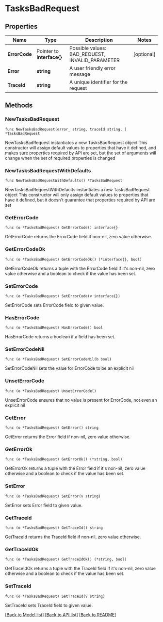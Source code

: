 # TasksBadRequest

## Properties

Name | Type | Description | Notes
------------ | ------------- | ------------- | -------------
**ErrorCode** | Pointer to **interface{}** | Possible values: BAD_REQUEST, INVALID_PARAMETER | [optional] 
**Error** | **string** | A user friendly error message | 
**TraceId** | **string** | A unique identifier for the request | 

## Methods

### NewTasksBadRequest

`func NewTasksBadRequest(error_ string, traceId string, ) *TasksBadRequest`

NewTasksBadRequest instantiates a new TasksBadRequest object
This constructor will assign default values to properties that have it defined,
and makes sure properties required by API are set, but the set of arguments
will change when the set of required properties is changed

### NewTasksBadRequestWithDefaults

`func NewTasksBadRequestWithDefaults() *TasksBadRequest`

NewTasksBadRequestWithDefaults instantiates a new TasksBadRequest object
This constructor will only assign default values to properties that have it defined,
but it doesn't guarantee that properties required by API are set

### GetErrorCode

`func (o *TasksBadRequest) GetErrorCode() interface{}`

GetErrorCode returns the ErrorCode field if non-nil, zero value otherwise.

### GetErrorCodeOk

`func (o *TasksBadRequest) GetErrorCodeOk() (*interface{}, bool)`

GetErrorCodeOk returns a tuple with the ErrorCode field if it's non-nil, zero value otherwise
and a boolean to check if the value has been set.

### SetErrorCode

`func (o *TasksBadRequest) SetErrorCode(v interface{})`

SetErrorCode sets ErrorCode field to given value.

### HasErrorCode

`func (o *TasksBadRequest) HasErrorCode() bool`

HasErrorCode returns a boolean if a field has been set.

### SetErrorCodeNil

`func (o *TasksBadRequest) SetErrorCodeNil(b bool)`

 SetErrorCodeNil sets the value for ErrorCode to be an explicit nil

### UnsetErrorCode
`func (o *TasksBadRequest) UnsetErrorCode()`

UnsetErrorCode ensures that no value is present for ErrorCode, not even an explicit nil
### GetError

`func (o *TasksBadRequest) GetError() string`

GetError returns the Error field if non-nil, zero value otherwise.

### GetErrorOk

`func (o *TasksBadRequest) GetErrorOk() (*string, bool)`

GetErrorOk returns a tuple with the Error field if it's non-nil, zero value otherwise
and a boolean to check if the value has been set.

### SetError

`func (o *TasksBadRequest) SetError(v string)`

SetError sets Error field to given value.


### GetTraceId

`func (o *TasksBadRequest) GetTraceId() string`

GetTraceId returns the TraceId field if non-nil, zero value otherwise.

### GetTraceIdOk

`func (o *TasksBadRequest) GetTraceIdOk() (*string, bool)`

GetTraceIdOk returns a tuple with the TraceId field if it's non-nil, zero value otherwise
and a boolean to check if the value has been set.

### SetTraceId

`func (o *TasksBadRequest) SetTraceId(v string)`

SetTraceId sets TraceId field to given value.



[[Back to Model list]](../README.md#documentation-for-models) [[Back to API list]](../README.md#documentation-for-api-endpoints) [[Back to README]](../README.md)


